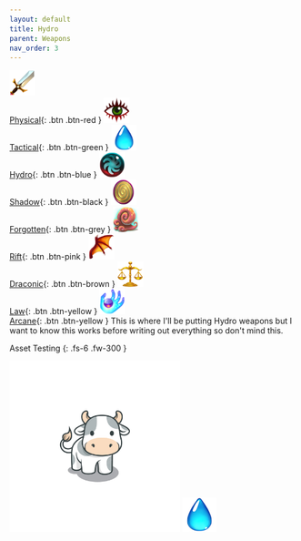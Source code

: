 ```yaml
---
layout: default
title: Hydro
parent: Weapons
nav_order: 3
---
```

[<img src="/assets/images/physical.png" alt="Physical" width="45" height="45"> <br> Physical](/Appendix/weapons_per_powertype/Physical){: .btn .btn-red } [<img src="/assets/images/tactical.png" alt="Tactical" width="45" height="45"> <br> Tactical](/Appendix/weapons_per_powertype/Tactical){: .btn .btn-green } [<img src="/assets/images/hydro.png" alt="Hydro" width="45" height="45"> <br> Hydro](/Appendix/weapons_per_powertype/Hydro){: .btn .btn-blue } [<img src="/assets/images/shadow.png" alt="Shadow" width="45" height="45"> <br> Shadow](/Appendix/weapons_per_powertype/Shadow){: .btn .btn-black } [<img src="/assets/images/forgotten.png" alt="Forgotten" width="45" height="45"> <br> Forgotten](/Appendix/weapons_per_powertype/Forgotten){: .btn .btn-grey } [<img src="/assets/images/rift.png" alt="Rift" width="45" height="45"> <br> Rift](/Appendix/weapons_per_powertype/Rift){: .btn .btn-pink } [<img src="/assets/images/draconic.png" alt="Draconic" width="45" height="45"> <br> Draconic](/Appendix/weapons_per_powertype/Draconic){: .btn .btn-brown } [<img src="/assets/images/law.png" alt="Law" width="45" height="45"> <br> Law](/Appendix/weapons_per_powertype/Law){: .btn .btn-yellow }  [<img src="/assets/images/arcane.png" alt="Arcane" width="45" height="45"> <br> Arcane](/Appendix/weapons_per_powertype/Arcane){: .btn .btn-yellow }
This is where I'll be putting Hydro weapons but I want to know this works before writing out everything so don't mind this.

Asset Testing
{: .fs-6 .fw-300 }

<img src="/assets/images/Kuh.png" alt="Moo" width="300" height="300">
<img src="/assets/images/hydro.png" alt="Hydro">
